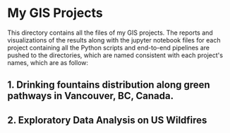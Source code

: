
# My GIS Projects

This directory contains all the files of my GIS projects. The reports and visualizations of the results along with the jupyter notebook files for each project containing all the Python scripts and end-to-end pipelines are pushed to the directories, which are named consistent with each project's names, which are as follow: 

## 1. Drinking fountains distribution along green pathways in Vancouver, BC, Canada.

## 2. Exploratory Data Analysis on US Wildfires
